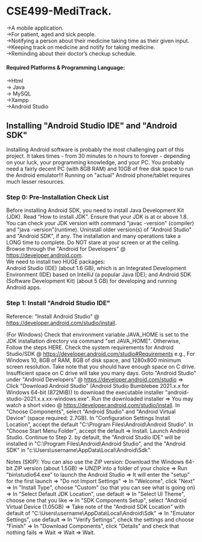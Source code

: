 # CSE499-MediTrack. 

->A mobile application.                                             
->For patient, aged and sick people.                                
->Notifying a person about their medicine taking time as their given input.                                   
->Keeping track on medicine and notify for taking medicine.                                   
->Reminding about their doctor’s checkup schedule.   

#### Required Platforms & Programming Language: 
->Html                                                    
-> Java                                       
-> MySQL                                 
->Xampp                                                           
->Android Studio    

##   Installing "Android Studio IDE" and "Android SDK"
Installing Android software is probably the most challenging part of this project. It takes times - from 30 minutes to n hours to forever - depending on your luck, your programming knowledge, and your PC. You probably need a fairly decent PC (with 8GB RAM) and 10GB of free disk space to run the Android emulator!!! Running on "actual" Android phone/tablet requires much lesser resources.                                                                

### Step 0: Pre-Installation Check List
Before installing Android SDK, you need to install Java Development Kit (JDK). Read "How to install JDK". Ensure that your JDK is at or above 1.8. You can check your JDK version with command "javac -version" (compiler) and "java -version"(runtime).
Uninstall older version(s) of "Android Studio" and "Android SDK", if any.
The installation and many operations take a LONG time to complete. Do NOT stare at your screen or at the ceiling. Browse through the "Android for Developers" @ https://developer.android.com.                                                                     
We need to install two HUGE packages:                                                                               
Android Studio (IDE) (about 1.6 GB), which is an Integrated Development Environment (IDE) based on IntelliJ (a popular Java IDE); and
Android SDK (Software Development Kit) (about 5 GB) for developing and running Android apps.                                                      
### Step 1: Install "Android Studio IDE"
Reference: "Install Android Studio" @ https://developer.android.com/studio/install.                                                    

(For Windows)
Check that environment variable JAVA_HOME is set to the JDK installation directory via command "set JAVA_HOME". Otherwise, Follow the steps HERE.
Check the system requirements for Android Studio/SDK @ https://developer.android.com/studio#Requirements e.g., For Windows 10, 8GB of RAM, 8GB of disk space, and 1280x800 minimum screen resolution. Take note that you should have enough space on C drive. Insufficient space on C drive will take you many days.
Goto "Android Studio" under "Android Developers" @ https://developer.android.com/studio ⇒ Click "Download Android Studio" (Android Studio Bumblebee 2021.x.x for Windows 64-bit (872MiB)) to download the executable installer "android-studio-2021.x.x.xx-windows.exe".
Run the downloaded installer ⇒ You may watch a short video @ https://developer.android.com/studio/install.
In "Choose Components", select "Android Studio" and "Android Virtual Device" (space required: 2.7GB).
In "Configuration Settings Install Location", accept the default "C:\Program Files\Android\Android Studio".
In "Choose Start Menu Folder", accept the default ⇒ Install.
Launch Android Studio. Continue to Step 2.
by default, the "Android Studio IDE" will be installed in "C:\Program Files\Android\Android Studio", and the "Android SDK" in "c:\Users\username\AppData\Local\Android\Sdk".                                                                

Notes (SKIP): You can also use the ZIP version: Download the Windows 64-bit ZIP version (about 1.5GB) ⇒ UNZIP into a folder of your choice ⇒ Run "bin\studio64.exe" to launch the Android Studio ⇒ It will enter the "setup" for the first launch ⇒ "Do not Import Settings" ⇒ In "Welcome", click "Next" ⇒ In "Install Type", choose "Custom" (so that you can see what is going on) ⇒ In "Select Default JDK Location", use default ⇒ In "Select UI Theme", choose one that you like ⇒ In "SDK Components Setup", select "Android Virtual Device (1.05GB) ⇒ Take note of the "Android SDK Location" with default of "C:\Users\username\AppData\Local\Android\Sdk" ⇒ In "Emulator Settings", use default ⇒ In "Verify Settings", check the settings and choose "Finish" ⇒ In "Download Components", click "Details" and check that nothing fails ⇒ Wait ⇒ Wait ⇒ Wait.
 

 
